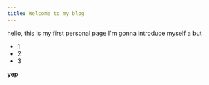```yaml
---
title: Welcome to my blog
---
```


hello, this is my first personal page
I'm gonna introduce myself a but

- 1
- 2
- 3

**yep**
